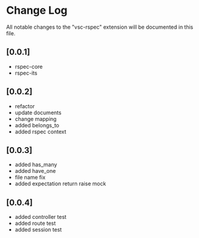 # Change Log

All notable changes to the "vsc-rspec" extension will be documented in this file.

## [0.0.1]

- rspec-core
- rspec-its

## [0.0.2]

- refactor
- update documents
- change mapping
- added belongs_to
- added rspec context

## [0.0.3]

- added has_many
- added have_one
- file name fix
- added expectation return raise mock

## [0.0.4]

- added controller test
- added route test
- added session test